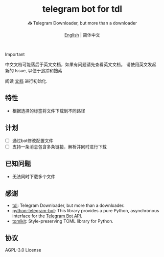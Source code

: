 <h1 align="center">telegram bot for tdl</h1>

<p align="center">
📥 Telegram Downloader, but more than a downloader
</p>

<p align="center">
<a href="README.md">English</a> | 简体中文
</p>

<p align="center">
<img src="https://img.shields.io/github/license/1368129224/tgbot-for-tdl?style=flat-square" alt="">
<img src="https://img.shields.io/github/v/release/1368129224/tgbot-for-tdl?color=red&amp;style=flat-square" alt="">
<img src="https://img.shields.io/github/downloads/1368129224/tgbot-for-tdl/total?style=flat-square" alt="">
</p>

> [!IMPORTANT]
> 中文文档可能落后于英文文档，如果有问题请先查看英文文档。
> 请使用英文发起新的 Issue, 以便于追踪和搜索

阅读 [文档](https://github.com/1368129224/tgbot-for-tdl/wiki) 进行初始化.

## 特性

- 根据选择的标签将文件下载到不同路径

## 计划

- [ ] 通过bot修改配置文件
- [ ] 支持一条消息包含多条链接，解析并同时进行下载

## 已知问题

- 无法同时下载多个文件

## 感谢

- [tdl](https://github.com/iyear/tdl): Telegram Downloader, but more than a downloader.
- [python-telegram-bot](https://github.com/python-telegram-bot/python-telegram-bot): This library provides a pure Python, asynchronous interface for the [Telegram Bot API](https://core.telegram.org/bots/api).
- [tomlkit](https://github.com/python-poetry/tomlkit): Style-preserving TOML library for Python.

## 协议

AGPL-3.0 License
